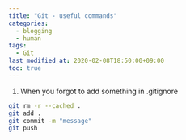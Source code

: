 ```yaml
---
title: "Git - useful commands"
categories:
  - blogging
  - human
tags:
  - Git
last_modified_at: 2020-02-08T18:50:00+09:00
toc: true
---
```


1. When you forgot to add something in .gitignore

```bash
git rm -r --cached .
git add .
git commit -m "message"
git push
```
